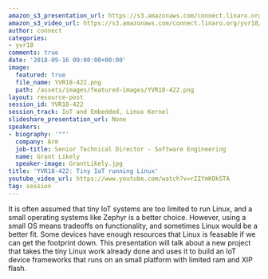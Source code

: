 ```yaml
---
amazon_s3_presentation_url: https://s3.amazonaws.com/connect.linaro.org/yvr18/presentations/yvr18-422.pdf
amazon_s3_video_url: https://s3.amazonaws.com/connect.linaro.org/yvr18/videos/yvr18-422.mp4
author: connect
categories:
- yvr18
comments: true
date: '2018-09-16 09:00:00+00:00'
image:
  featured: true
  file_name: YVR18-422.png
  path: /assets/images/featured-images/YVR18-422.png
layout: resource-post
session_id: YVR18-422
session_track: IoT and Embedded, Linux Kernel
slideshare_presentation_url: None
speakers:
- biography: '""'
  company: Arm
  job-title: Senior Technical Director - Software Engineering
  name: Grant Likely
  speaker-image: GrantLikely.jpg
title: 'YVR18-422: Tiny IoT running Linux'
youtube_video_url: https://www.youtube.com/watch?v=rIIYmKOkSTA
tag: session
---
```


It is often assumed that tiny IoT systems are too limited to run Linux, and a small operating systems like Zephyr is a better choice. However, using a small OS means tradeoffs on functionality, and sometimes Linux would be a better fit. Some devices have enough resources that Linux is feasable if we can get the footprint down. This presentation will talk about a new project that takes the tiny Linux work already done and uses it to build an IoT device frameworks that runs on an small platform with limited ram and XIP flash.
